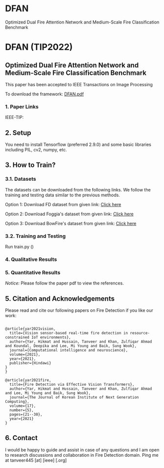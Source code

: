 # DFAN
Optimized Dual Fire Attention Network and Medium-Scale Fire Classification Benchmark



# DFAN (TIP2022)
## Optimized Dual Fire Attention Network and Medium-Scale Fire Classification Benchmark

This paper has been accepted to IEEE Transactions on Image Processing

To download the framework: [DFAN.pdf]()

### 1. Paper Links


IEEE-TIP: 
## 2. Setup
You need to install Tensorflow (preferred 2.9.0) and some basic libraries including PIL, cv2, numpy, etc.

## 3. How to Train?

### 3.1. Datasets
The datasets can be downloaded from the following links. We follow the training and testing data similar to the previous methods.

Option 1: Download FD dataset from given link: [Click here](http://www.nnmtl.cn/EFDNet/)

Option 2: Download Foggia's dataset from given link: [Click here](https://mivia.unisa.it/datasets/video-analysis-datasets/fire-detection-dataset/)

Option 3: Download BowFire's dataset from given link: [Click here](https://bitbucket.org/gbdi/bowfire-dataset/downloads/)

### 3.2. Training and Testing
Run train.py ()

### 4. Qualitative Results

### 5. Quantitative Results
*Notice:* Please follow the paper pdf to view the references.


## 5. Citation and Acknowledgements
Please read and cite our following papers on Fire Detection if you like our work:

<pre>
<code>
@article{yar2021vision,
  title={Vision sensor-based real-time fire detection in resource-constrained IoT environments},
  author={Yar, Hikmat and Hussain, Tanveer and Khan, Zulfiqar Ahmad and Koundal, Deepika and Lee, Mi Young and Baik, Sung Wook},
  journal={Computational intelligence and neuroscience},
  volume={2021},
  year={2021},
  publisher={Hindawi}
}
}</code>
</pre>

<pre>
<code>@article{yar2021fire,
  title={Fire Detection via Effective Vision Transformers},
  author={Yar, Hikmat and Hussain, Tanveer and Khan, Zulfiqar Ahmad and Lee, Mi Young and Baik, Sung Wook},
  journal={The Journal of Korean Institute of Next Generation Computing},
  volume={17},
  number={5},
  pages={21--30},
  year={2021}
}</code>
</pre>


## 6. Contact
I would be happy to guide and assist in case of any questions and I am open to research discussions and collaboration in Fire Detection domain. Ping me at tanveer445 [at] [ieee] [.org]


